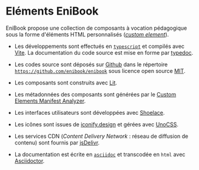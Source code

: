 # Eléments EniBook

EniBook propose une collection de composants à vocation pédagogique sous la forme d'éléments HTML personnalisés ([_custom element_](https://developer.mozilla.org/fr/docs/Web/Web_Components/Using_custom_elements)).


* Les développements sont effectués en [`typescript`](https://www.typescriptlang.org) et compilés avec [Vite](https://vitejs.dev). La documentation du code source est mise en forme par [typedoc](https://typedoc.org).
* Les codes source sont déposés sur [Github](https://github.com) dans le répertoire [`https://github.com/enibook/enibook`](https://github.com/enibook/enibook) sous licence open source [MIT](https://choosealicense.com/licenses/mit/).
* Les composants sont construits avec [Lit](https://lit.dev).
* Les métadonnées des composants sont générées par le [Custom Elements Manifest Analyzer](https://custom-elements-manifest.open-wc.org).
* Les interfaces utilisateurs sont développées avec [Shoelace](https://shoelace.style).
* Les icônes sont issues de [iconify.design](https://iconify.design) et gérées avec [UnoCSS](https://unocss.dev).

* Les services CDN (_Content Delivery Network_ : réseau de diffusion de contenu) sont fournis par [jsDelivr](https://www.jsdelivr.com).
* La documentation est écrite en [`asciidoc`](https://asciidoc.org) et transcodée en `html` avec [Asciidoctor](https://docs.asciidoctor.org).
